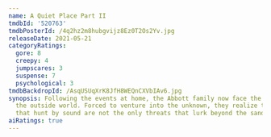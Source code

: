 ```yaml
---
name: A Quiet Place Part II
tmdbId: '520763'
tmdbPosterId: /4q2hz2m8hubgvijz8Ez0T2Os2Yv.jpg
releaseDate: 2021-05-21
categoryRatings:
  gore: 8
  creepy: 4
  jumpscares: 3
  suspense: 7
  psychological: 3
tmdbBackdropId: /AsqUSUqXrK8JfH8WEQnCXVbIAv6.jpg
synopsis: Following the events at home, the Abbott family now face the terrors of
  the outside world. Forced to venture into the unknown, they realize that the creatures
  that hunt by sound are not the only threats that lurk beyond the sand path.
aiRatings: true
---
```


